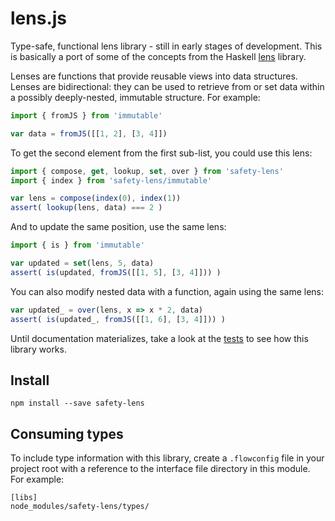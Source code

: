 lens.js
=======

Type-safe, functional lens library - still in early stages of development.
This is basically a port of some of the concepts from the Haskell [lens][] library.

[lens]: https://hackage.haskell.org/package/lens

Lenses are functions that provide reusable views into data structures.
Lenses are bidirectional: they can be used to retrieve from or set data within
a possibly deeply-nested, immutable structure.
For example:

```js
import { fromJS } from 'immutable'

var data = fromJS([[1, 2], [3, 4]])
```

To get the second element from the first sub-list,
you could use this lens:

```js
import { compose, get, lookup, set, over } from 'safety-lens'
import { index } from 'safety-lens/immutable'

var lens = compose(index(0), index(1))
assert( lookup(lens, data) === 2 )
```

And to update the same position, use the same lens:

```js
import { is } from 'immutable'

var updated = set(lens, 5, data)
assert( is(updated, fromJS([[1, 5], [3, 4]])) )
```

You can also modify nested data with a function,
again using the same lens:

```js
var updated_ = over(lens, x => x * 2, data)
assert( is(updated_, fromJS([[1, 6], [3, 4]])) )
```

Until documentation materializes, take a look at the [tests][] to see how this
library works.

[tests]: https://github.com/hallettj/lens.js/tree/master/test/immutable.js


## Install

```
npm install --save safety-lens
```


## Consuming types

To include type information with this library, create a `.flowconfig` file in
your project root with a reference to the interface file directory in this
module.
For example:

```
[libs]
node_modules/safety-lens/types/
```
